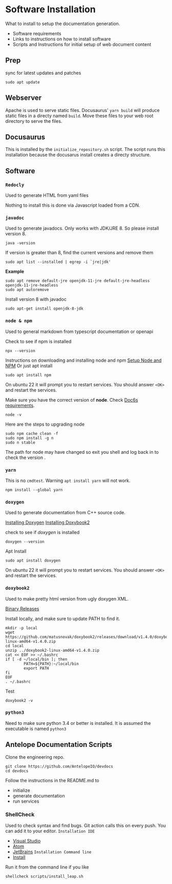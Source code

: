 # Software Installation #

What to install to setup the documentation generation.
* Software requirements
* Links to instructions on how to install software
* Scripts and Instructions for initial setup of web document content

## Prep ##

sync for latest updates and patches
```
sudo apt update
```

## Webserver ##
Apache is used to serve static files. Docusaurus' `yarn build` will produce static files in a directy named `build`. Move these files to your web root directory to serve the files.

## Docusaurus ##
This is installed by the `initialize_repository.sh` script. The script runs this installation because the docusarus install creates a directy structure.

## Software ##
### `Redocly` ###
Used to generate HTML from yaml files

Nothing to install this is done via Javascript loaded from a CDN.

### `javadoc` ###
Used to generate javadocs. Only works with JDK/JRE 8. So please install version 8.

```
java -version
```

If version is greater than 8, find the current versions and remove them

```
sudo apt list --installed | egrep -i `jre|jdk'
```
**Example**
```
sudo apt remove default-jre openjdk-11-jre default-jre-headless openjdk-11-jre-headless
sudo apt autoremove
```

Install version 8 with javadoc
```
sudo apt-get install openjdk-8-jdk
```

### `node & npm` ###
Used to general markdown from typescript documentation or openapi

Check to see if npm is installed
```
npx --version
```

Instructions on downloading and installing node and npm
[Setup Node and NPM](https://docs.npmjs.com/downloading-and-installing-node-js-and-npm)
Or just apt install

```
sudo apt install npm
```

On ubuntu 22 it will prompt you to restart services. You should answer `<OK>` and restart the services.

Make sure you have the correct version of **node**. Check [Doc6s requirements](https://docusaurus.io/docs/installation).
```
node -v
```

Here are the steps to upgrading node
```
sudo npm cache clean -f
sudo npm install -g n
sudo n stable
```

The path for node may have changed so exit you shell and log back in to check the version .


### `yarn` ###
This is no `cmdtest`. Warning `apt install yarn` will not work.
```
npm install --global yarn
```

### `doxygen` ###
Used to generate documentation from C++ source code.

[Installing Doxygen](https://www.doxygen.nl/manual/install.html)
[Installing Doxybook2](https://github.com/matusnovak/doxybook2)

check to see if *doxygen* is installed
```
doxygen --version
```

Apt Install
```
sudo apt install doxygen
```

On ubuntu 22 it will prompt you to restart services. You should answer `<OK>` and restart the services.

### `doxybook2` ###
Used to make pretty html version from ugly doxygen XML.

[Binary Releases](https://github.com/matusnovak/doxybook2/releases)

Install locally, and make sure to update PATH to find it.
```
mkdir -p local
wget https://github.com/matusnovak/doxybook2/releases/download/v1.4.0/doxybook2-linux-amd64-v1.4.0.zip
cd local
unzip ../doxybook2-linux-amd64-v1.4.0.zip
cat << EOF >> ~/.bashrc
if [ -d ~/local/bin ]; then
        PATH=${PATH}:~/local/bin
        export PATH
fi
EOF
. ~/.bashrc
```

Test
```
doxybook2 -v
```

### `python3` ###
Need to make sure python 3.4 or better is installed. It is assumed the executable is named `python3`

## Antelope Documentation Scripts ##
Clone the engineering repo.

```
git clone https://github.com/AntelopeIO/devdocs
cd devdocs
```
Follow the instructions in the README.md to
* initialize
* generate documentation
* run services

### ShellCheck

Used to check syntax and find bugs. Git action calls this on every push.
You can add it to your editor.
`Installation IDE`
- [Visual Studio](https://marketplace.visualstudio.com/items?itemName=timonwong.shellcheck)
- [Atom](https://atom.io/packages/linter-shellcheck)
- [JetBrains](https://plugins.jetbrains.com/plugin/10195-shellcheck)
`Installation Command line`
- [Install](https://github.com/koalaman/shellcheck#installing)

Run it from the command line if you like
```
shellcheck scripts/install_leap.sh
```
